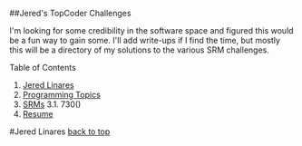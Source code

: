 ##Jered's TopCoder Challenges

I'm looking for some credibility in the software space and figured this would be a fun way to gain some. I'll add write-ups if I find the time, but mostly this will be a directory of my solutions to the various SRM challenges.

Table of Contents
1. [Jered Linares](#Jered-Linares)
2. [Programming Topics]()
3. [SRMs]()
	3.1. 730()
4. [Resume]()

#Jered Linares
[back to top](#Jered-Linares)


